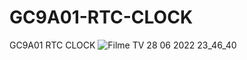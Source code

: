 # GC9A01-RTC-CLOCK
GC9A01 RTC CLOCK
![Filme   TV 28 06 2022 23_46_40](https://user-images.githubusercontent.com/31142397/196008154-2bba227d-de27-4d8f-aa08-942cf30783e6.jpg)
